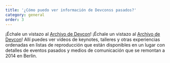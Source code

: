 ```yaml
---
title: '¿Cómo puedo ver información de Devconss pasados?'
category: general
order: 3
---
```


¡Échale un vistazo al [Archivo de Devcon](https://archive.devcon.org/)! ¡Échale un vistazo al [Archivo de Devcon](https://archive.devcon.org/)! Allí puedes ver vídeos de keynotes, talleres y otras experiencias ordenadas en listas de reproducción que están disponibles en un lugar con detalles de eventos pasados y medios de comunicación que se remontan a 2014 en Berlin.
